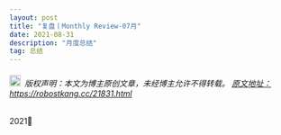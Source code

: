 ```yaml
---
layout: post
title: "复盘丨Monthly Review-07月"
date: 2021-08-31 
description: "月度总结"
tag: 总结
---   
```


<h6><img src="https://robotkang-1257995526.cos.ap-chengdu.myqcloud.com/icon/copyright.png" alt="copyright" style="display:inline;margin-bottom: -5px;" width="20" height="20"> 版权声明：本文为博主原创文章，未经博主允许不得转载。
<a target="_blank" href="https://robotkang.cc/21831.html">原文地址：https://robostkang.cc/21831.html </a>
</h6>                           

2021🛴       

        
